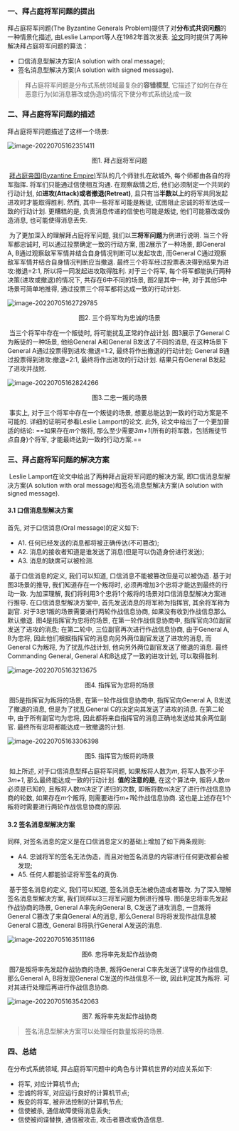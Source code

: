 ### 一、拜占庭将军问题的提出

拜占庭将军问题(The Byzantine Generals Problem)提供了对**分布式共识问题**的一种情景化描述, 由Leslie Lamport等人在1982年首次发表. [论文](https://link.zhihu.com/?target=https%3A//www-inst.eecs.berkeley.edu/~cs162/sp16/static/readings/Original_Byzantine.pdf)同时提供了两种解决拜占庭将军问题的算法： 

- 口信消息型解决方案(A solution with oral message); 
- 签名消息型解决方案(A solution with signed message).

>拜占庭将军问题是分布式系统领域最复杂的**容错模型**, 它描述了如何在存在恶意行为(如消息篡改或伪造)的情况下使分布式系统达成一致

### 二、拜占庭将军问题的描述

拜占庭将军问题描述了这样一个场景: 

![image-20220705162351411](拜占庭将军问题.assets/image-20220705162351411.png)

<center>图1. 拜占庭将军问题</center>

​	[拜占庭帝国(Byzantine Empire)](https://link.zhihu.com/?target=https%3A//en.wikipedia.org/wiki/Byzantine_Empire)军队的几个师驻扎在敌城外, 每个师都由各自的将军指挥. 将军们只能通过信使相互沟通. 在观察敌情之后, 他们必须制定一个共同的行动计划, 如**进攻(Attack)**或者**撤退(Retreat)**, 且只有当**半数以上**的将军共同发起进攻时才能取得胜利. 然而, 其中一些将军可能是叛徒, 试图阻止忠诚的将军达成一致的行动计划. 更糟糕的是, 负责消息传递的信使也可能是叛徒, 他们可能篡改或伪造消息, 也可能使得消息丢失. 

​	为了更加深入的理解拜占庭将军问题, 我们以**三将军问题**为例进行说明. 当三个将军都忠诚时, 可以通过投票确定一致的行动方案,  图2展示了一种场景, 即General A, B通过观察敌军军情并结合自身情况判断可以发起攻击, 而General  C通过观察敌军军情并结合自身情况判断应当撤退. 最终三个将军经过投票表决得到结果为进攻:撤退=2:1, 所以将一同发起进攻取得胜利.  对于三个将军, 每个将军都能执行两种决策(进攻或撤退)的情况下, 共存在6中不同的场景, 图2是其中一种, 对于其他5中场景可简单地推得,  通过投票三个将军都将达成一致的行动计划. 

![image-20220705162729785](拜占庭将军问题.assets/image-20220705162729785.png)

<center> 图2. 三个将军均为忠诚的场景  </center>

​	当三个将军中存在一个叛徒时, 将可能扰乱正常的作战计划. 图3展示了General C为叛徒的一种场景, 他给General A和General B发送了不同的消息, 在这种场景下General A通过投票得到进攻:撤退=1:2, 最终将作出撤退的行动计划; General  B通过投票得到进攻:撤退=2:1, 最终将作出进攻的行动计划. 结果只有General B发起了进攻并战败.  

![image-20220705162824266](拜占庭将军问题.assets/image-20220705162824266.png)

<center> 图3.二忠一叛的场景 </center>

​	事实上, 对于三个将军中存在一个叛徒的场景, 想要总能达到一致的行动方案是不可能的. 详细的证明可参看Leslie Lamport的论文. 此外, 论文中给出了一个更加普适的结论: ==如果存在*m*个叛将, 那么至少需要*3m+1*(所有的将军数，包括叛徒节点自身)个将军, 才能最终达到一致的行动方案.==

### 三、拜占庭将军问题的解决方案

​	Leslie Lamport在论文中给出了两种拜占庭将军问题的解决方案, 即口信消息型解决方案(A solution with oral message)和签名消息型解决方案(A solution with signed message).

#### 3.1 口信消息型解决方案

首先, 对于口信消息(Oral message)的定义如下:  

- A1. 任何已经发送的消息都将被正确传达(不可篡改); 
- A2. 消息的接收者知道是谁发送了消息(但是可以伪造身份进行发送); 
- A3. 消息的缺席可以被检测.  

​	基于口信消息的定义, 我们可以知道, 口信消息不能被篡改但是可以被伪造. 基于对图3场景的推导, 我们知道存在一个叛将时,  必须再增加3个忠将才能达到最终的行动一致. 为加深理解, 我们将利用3个忠将1个叛将的场景对口信消息型解决方案进行推导.  在口信消息型解决方案中, 首先发送消息的将军称为指挥官, 其余将军称为副官. 对于3忠1叛的场景需要进行两轮作战信息协商,  如果没有收到作战信息那么默认撤退. 图4是指挥官为忠将的场景, 在第一轮作战信息协商中, 指挥官向3位副官发送了进攻的消息; 在第二轮中,  三位副官再次进行作战信息协商, 由于General A, B为忠将, 因此他们根据指挥官的消息向另外两位副官发送了进攻的消息, 而General C为叛将, 为了扰乱作战计划, 他向另外两位副官发送了撤退的消息. 最终Commanding General, General  A和B达成了一致的进攻计划, 可以取得胜利.

![image-20220705163213675](拜占庭将军问题.assets/image-20220705163213675.png)

<center> 图4. 指挥官为忠将的场景</center>

​	图5是指挥官为叛将的场景, 在第一轮作战信息协商中, 指挥官向General A, B发送了撤退的消息, 但是为了扰乱General  C的决定向其发送了进攻的消息. 在第二轮中, 由于所有副官均为忠将, 因此都将来自指挥官的消息正确地发送给其余两位副官.  最终所有忠将都能达成一致撤退的计划. 

![image-20220705163306398](拜占庭将军问题.assets/image-20220705163306398.png)

<center> 图5. 指挥官为叛将的场景</center>

​	如上所述, 对于口信消息型拜占庭将军问题, 如果叛将人数为*m*, 将军人数不少于*3m+1*, 那么最终能达成一致的行动计划. **值的注意的是**, 在这个算法中, 叛将人数*m*必须是已知的, 且叛将人数*m*决定了递归的次数, 即叛将数*m*决定了进行作战信息协商的轮数, 如果存在*m*个叛将, 则需要进行*m+1*轮作战信息协商. 这也是上述存在1个叛将时需要进行两轮作战信息协商的原因.  



#### 3.2 签名消息型解决方案

同样, 对签名消息的定义是在口信消息定义的基础上增加了如下两条规则: 

- A4. 忠诚将军的签名无法伪造，而且对他签名消息的内容进行任何更改都会被发现; 
- A5. 任何人都能验证将军签名的真伪. 

​	基于签名消息的定义, 我们可以知道, 签名消息无法被伪造或者篡改. 为了深入理解签名消息型解决方案, 我们同样以3三将军问题为例进行推导.  图6是忠将率先发起作战协商的场景, General A率先向General B, C发送了进攻消息, 一旦叛将General  C篡改了来自General A的消息, 那么General B将将发现作战信息被General C篡改, General B将执行General A发送的消息.

![image-20220705163511186](拜占庭将军问题.assets/image-20220705163511186.png)

<center> 图6. 忠将率先发起作战协商</center>

​	图7是叛将率先发起作战协商的场景, 叛将General C率先发送了误导的作战信息, 那么General A, B将发现General C发送的作战信息不一致, 因此判定其为叛将. 可对其进行处理后再进行作战信息协商. 

![image-20220705163542063](拜占庭将军问题.assets/image-20220705163542063.png)

<center>  图7. 叛将率先发起作战协商</center>

> 签名消息型解决方案可以处理任何数量叛将的场景.



### 四、总结

在分布式系统领域, 拜占庭将军问题中的角色与计算机世界的对应关系如下: 

- 将军, 对应计算机节点; 
- 忠诚的将军, 对应运行良好的计算机节点; 
- 叛变的将军, 被非法控制的计算机节点; 
- 信使被杀, 通信故障使得消息丢失; 
- 信使被间谍替换, 通信被攻击, 攻击者篡改或伪造信息.
